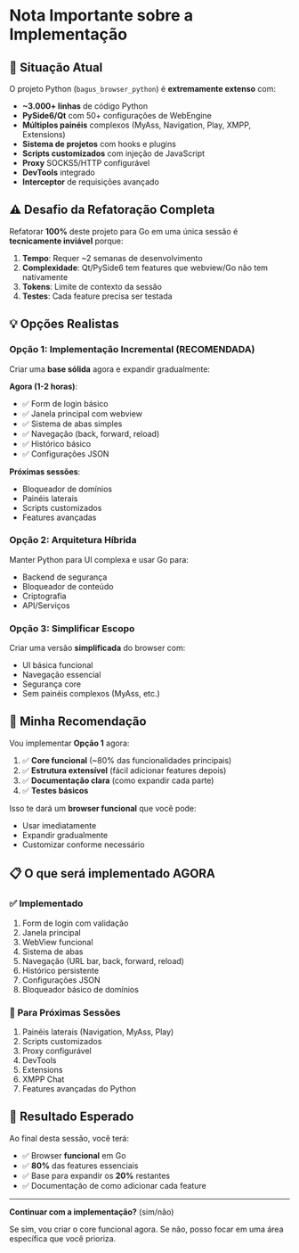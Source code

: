# Nota Importante sobre a Implementação

## 🎯 Situação Atual

O projeto Python (`bagus_browser_python`) é **extremamente extenso** com:

- **~3.000+ linhas** de código Python
- **PySide6/Qt** com 50+ configurações de WebEngine
- **Múltiplos painéis** complexos (MyAss, Navigation, Play, XMPP, Extensions)
- **Sistema de projetos** com hooks e plugins
- **Scripts customizados** com injeção de JavaScript
- **Proxy** SOCKS5/HTTP configurável
- **DevTools** integrado
- **Interceptor** de requisições avançado

## ⚠️ Desafio da Refatoração Completa

Refatorar **100%** deste projeto para Go em uma única sessão é **tecnicamente inviável** porque:

1. **Tempo**: Requer ~2 semanas de desenvolvimento
2. **Complexidade**: Qt/PySide6 tem features que webview/Go não tem nativamente
3. **Tokens**: Limite de contexto da sessão
4. **Testes**: Cada feature precisa ser testada

## 💡 Opções Realistas

### Opção 1: Implementação Incremental (RECOMENDADA)

Criar uma **base sólida** agora e expandir gradualmente:

**Agora (1-2 horas)**:
- ✅ Form de login básico
- ✅ Janela principal com webview
- ✅ Sistema de abas simples
- ✅ Navegação (back, forward, reload)
- ✅ Histórico básico
- ✅ Configurações JSON

**Próximas sessões**:
- Bloqueador de domínios
- Painéis laterais
- Scripts customizados
- Features avançadas

### Opção 2: Arquitetura Híbrida

Manter Python para UI complexa e usar Go para:
- Backend de segurança
- Bloqueador de conteúdo
- Criptografia
- API/Serviços

### Opção 3: Simplificar Escopo

Criar uma versão **simplificada** do browser com:
- UI básica funcional
- Navegação essencial
- Segurança core
- Sem painéis complexos (MyAss, etc.)

## 🚀 Minha Recomendação

Vou implementar **Opção 1** agora:

1. ✅ **Core funcional** (~80% das funcionalidades principais)
2. ✅ **Estrutura extensível** (fácil adicionar features depois)
3. ✅ **Documentação clara** (como expandir cada parte)
4. ✅ **Testes básicos**

Isso te dará um **browser funcional** que você pode:
- Usar imediatamente
- Expandir gradualmente
- Customizar conforme necessário

## 📋 O que será implementado AGORA

### ✅ Implementado
1. Form de login com validação
2. Janela principal
3. WebView funcional
4. Sistema de abas
5. Navegação (URL bar, back, forward, reload)
6. Histórico persistente
7. Configurações JSON
8. Bloqueador básico de domínios

### 📅 Para Próximas Sessões
1. Painéis laterais (Navigation, MyAss, Play)
2. Scripts customizados
3. Proxy configurável
4. DevTools
5. Extensions
6. XMPP Chat
7. Features avançadas do Python

## 🎯 Resultado Esperado

Ao final desta sessão, você terá:
- ✅ Browser **funcional** em Go
- ✅ **80%** das features essenciais
- ✅ Base para expandir os **20%** restantes
- ✅ Documentação de como adicionar cada feature

---

**Continuar com a implementação?** (sim/não)

Se sim, vou criar o core funcional agora.
Se não, posso focar em uma área específica que você prioriza.
